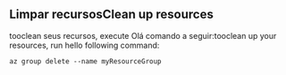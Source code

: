 ## <a name="clean-up-resources"></a><span data-ttu-id="14c9d-101">Limpar recursos</span><span class="sxs-lookup"><span data-stu-id="14c9d-101">Clean up resources</span></span>

<span data-ttu-id="14c9d-102">tooclean seus recursos, execute Olá comando a seguir:</span><span class="sxs-lookup"><span data-stu-id="14c9d-102">tooclean up your resources, run hello following command:</span></span>

```azurecli-interactive
az group delete --name myResourceGroup
```
